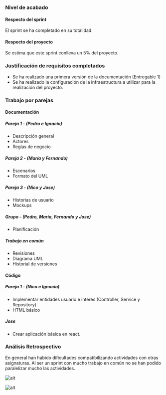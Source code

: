 ### Nivel de acabado
#### Respecto del sprint
El sprint se ha completado en su totalidad.
#### Respecto del proyecto
Se estima que este sprint conlleva un 5% del proyecto.

### Justificación de requisitos completados
- Se ha realizado una primera versión de la documentación (Entregable 1)
- Se ha realizado la configuración de la infraestructura a utilizar para la realización del proyecto.

### Trabajo por parejas
#### Documentación
##### Pareja 1 - (Pedro e Ignacio) 
- Descripción general
- Actores
- Reglas de negocio

##### Pareja 2 - (María y Fernando) 
- Escenarios
- Formato del UML

##### Pareja 3 - (Nico y Jose) 
- Historias de usuario
- Mockups

##### Grupo - (Pedro, María, Fernando y Jose) 
- Planificación

##### Trabajo en común
- Revisiones
- Diagrama UML
- Historial de versiones

#### Código
##### Pareja 1 - (Nico e Ignacio) 
- Implementar entidades usuario e interés (Controller, Service y Repository)
- HTML básico
  
##### Jose
- Crear aplicación básica en react.

### Análisis Retrospectivo
En general han habido dificultades compatibilizando actividades con otras asignaturas.
Al ser un sprint con mucho trabajo en común no se han podido paralelizar mucho las actividades.

![alt](https://github.com/gii-is-DP1/dp1-2020-g1-08/blob/master/sprints/Screenshot%20from%202020-11-08%2012-55-11.png)

![alt](https://github.com/gii-is-DP1/dp1-2020-g1-08/blob/master/sprints/Screenshot%20from%202020-11-08%2012-58-09.png)

